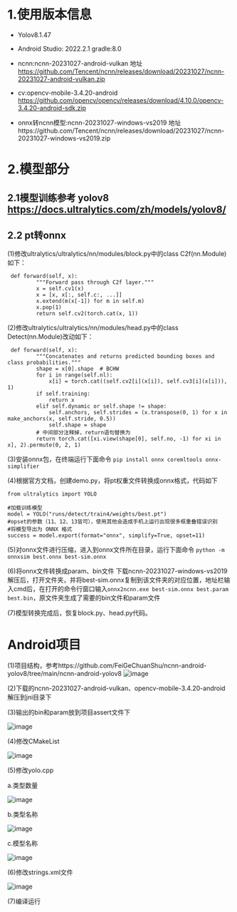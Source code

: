 # 1.使用版本信息
- Yolov8.1.47

- Android Studio: 2022.2.1 gradle:8.0 

- ncnn:ncnn-20231027-android-vulkan 
地址 https://github.com/Tencent/ncnn/releases/download/20231027/ncnn-20231027-android-vulkan.zip 

- cv:opencv-mobile-3.4.20-android 
https://github.com/opencv/opencv/releases/download/4.10.0/opencv-3.4.20-android-sdk.zip 

- onnx转ncnn模型:ncnn-20231027-windows-vs2019 
地址https://github.com/Tencent/ncnn/releases/download/20231027/ncnn-20231027-windows-vs2019.zip

# 2.模型部分
## 2.1模型训练参考 yolov8 https://docs.ultralytics.com/zh/models/yolov8/
## 2.2 pt转onnx
(1)修改ultralytics/ultralytics/nn/modules/block.py中的class C2f(nn.Module)如下：

```
 def forward(self, x):
         """Forward pass through C2f layer."""
         x = self.cv1(x)
         x = [x, x[:, self.c:, ...]]
         x.extend(m(x[-1]) for m in self.m)
         x.pop(1)
         return self.cv2(torch.cat(x, 1))
```
(2)修改ultralytics/ultralytics/nn/modules/head.py中的class Detect(nn.Module)改动如下：
```
 def forward(self, x):
         """Concatenates and returns predicted bounding boxes and class probabilities."""
         shape = x[0].shape  # BCHW
         for i in range(self.nl):
             x[i] = torch.cat((self.cv2[i](x[i]), self.cv3[i](x[i])), 1)
         if self.training:
             return x
         elif self.dynamic or self.shape != shape:
             self.anchors, self.strides = (x.transpose(0, 1) for x in make_anchors(x, self.stride, 0.5))
             self.shape = shape
         # 中间部分注释掉，return语句替换为
         return torch.cat([xi.view(shape[0], self.no, -1) for xi in x], 2).permute(0, 2, 1)
```
(3)安装onnx包，在终端运行下面命令
`pip install onnx coremltools onnx-simplifier`

(4)根据官方文档，创建demo.py，将pt权重文件转换成onnx格式，代码如下
```
from ultralytics import YOLO

#加载训练模型
model = YOLO("runs/detect/train4/weights/best.pt")
#opset的参数（11、12、13皆可），使用其他会造成手机上运行出现很多框重叠错误识别
#将模型导出为 ONNX 格式
success = model.export(format="onnx", simplify=True, opset=11)
```
(5)对onnx文件进行压缩，进入到onnx文件所在目录，运行下面命令
`python -m onnxsim best.onnx best-sim.onnx`

(6)将onnx文件转换成param、bin文件
下载ncnn-20231027-windows-vs2019解压后，打开文件夹，并将best-sim.onnx复制到该文件夹的对应位置，地址栏输入cmd后，在打开的命令行窗口输入`onnx2ncnn.exe best-sim.onnx best.param best.bin`，原文件夹生成了需要的bin文件和param文件

(7)模型转换完成后，恢复block.py、head.py代码。

# Android项目
(1)项目结构，参考https://github.com/FeiGeChuanShu/ncnn-android-yolov8/tree/main/ncnn-android-yolov8
![image](https://github.com/user-attachments/assets/41a97bb3-9afe-4449-9cf9-6e3431710b9b)

(2)下载的ncnn-20231027-android-vulkan、opencv-mobile-3.4.20-android 解压到jni目录下

(3)输出的bin和param放到项目assert文件下

![image](https://github.com/user-attachments/assets/846b15d5-995a-4044-889c-3a950afa63c2)

(4)修改CMakeList

![image](https://github.com/user-attachments/assets/088d3b50-21bf-40ec-991e-1377e43a680d)

(5)修改yolo.cpp

a.类型数量

![image](https://github.com/user-attachments/assets/aaa7998d-0f7a-4225-82e0-40df4e5bf4b8)

b.类型名称

![image](https://github.com/user-attachments/assets/ee5376ad-e340-4c7b-a72c-a45c8d4a5235)

c.模型名称

![image](https://github.com/user-attachments/assets/09f11f41-9d40-429b-9521-d183c627ae83)

(6)修改strings.xml文件

![image](https://github.com/user-attachments/assets/4a3e3b9d-c366-4d82-a127-f4406fb976cc)

(7)编译运行

